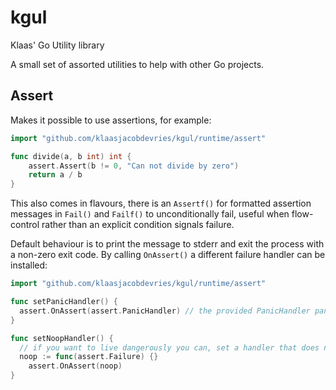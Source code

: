 # kgul
Klaas' Go Utility library

A small set of assorted utilities to help with other Go projects.

## Assert

Makes it possible to use assertions, for example:

```go
import "github.com/klaasjacobdevries/kgul/runtime/assert"

func divide(a, b int) int {
	assert.Assert(b != 0, "Can not divide by zero")
	return a / b
}
```

This also comes in flavours, there is an `Assertf()` for formatted assertion messages in `Fail()` and `Failf()` to unconditionally fail, useful when flow-control rather than an explicit condition signals failure.

Default behaviour is to print the message to stderr and exit the process with a non-zero exit code. By calling `OnAssert()` a different failure handler can be installed:

```go
import "github.com/klaasjacobdevries/kgul/runtime/assert"

func setPanicHandler() {
  assert.OnAssert(assert.PanicHandler) // the provided PanicHandler panics instead of exiting
}

func setNoopHandler() {
  // if you want to live dangerously you can, set a handler that does nothing
  noop := func(assert.Failure) {}
	assert.OnAssert(noop)
}
```
